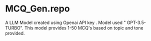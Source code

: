 # MCQ_Gen.repo
A LLM Model created using Openai API key . Model used " GPT-3.5-TURBO". This model provides 1-50 MCQ's based on topic and tone provided.
